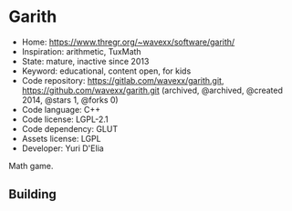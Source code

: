 # Garith

- Home: https://www.thregr.org/~wavexx/software/garith/
- Inspiration: arithmetic, TuxMath
- State: mature, inactive since 2013
- Keyword: educational, content open, for kids
- Code repository: https://gitlab.com/wavexx/garith.git, https://github.com/wavexx/garith.git (archived, @archived, @created 2014, @stars 1, @forks 0)
- Code language: C++
- Code license: LGPL-2.1
- Code dependency: GLUT
- Assets license: LGPL
- Developer: Yuri D'Elia

Math game.

## Building
